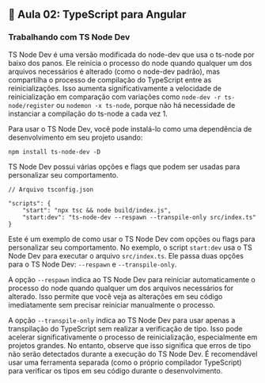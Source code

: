 ## 📝 Aula 02: TypeScript para Angular
### Trabalhando com TS Node Dev
TS Node Dev é uma versão modificada do node-dev que usa o ts-node por baixo dos panos. Ele reinicia o processo do node quando qualquer um dos arquivos necessários é alterado (como o node-dev padrão), mas compartilha o processo de compilação do TypeScript entre as reinicializações. Isso aumenta significativamente a velocidade de reinicialização em comparação com variações como ``node-dev -r ts-node/register`` ou ``nodemon -x ts-node``, porque não há necessidade de instanciar a compilação do ts-node a cada vez 1.

Para usar o TS Node Dev, você pode instalá-lo como uma dependência de desenvolvimento em seu projeto usando:
```
npm install ts-node-dev -D
```

TS Node Dev possui várias opções e flags que podem ser usadas para personalizar seu comportamento.
```
// Arquivo tsconfig.json

"scripts": {
    "start": "npx tsc && node build/index.js",
    "start:dev": "ts-node-dev --respawn --transpile-only src/index.ts"
}
```

Este é um exemplo de como usar o TS Node Dev com opções ou flags para personalizar seu comportamento. No exemplo, o script ``start:dev`` usa o TS Node Dev para executar o arquivo ``src/index.ts``. Ele passa duas opções para o TS Node Dev: ``--respawn`` e ``--transpile-only``.

A opção ``--respawn`` indica ao TS Node Dev para reiniciar automaticamente o processo do node quando qualquer um dos arquivos necessários for alterado. Isso permite que você veja as alterações em seu código imediatamente sem precisar reiniciar manualmente o processo.

A opção ``--transpile-only`` indica ao TS Node Dev para usar apenas a transpilação do TypeScript sem realizar a verificação de tipo. Isso pode acelerar significativamente o processo de reinicialização, especialmente em projetos grandes. No entanto, observe que isso significa que erros de tipo não serão detectados durante a execução do TS Node Dev. É recomendável usar uma ferramenta separada (como o próprio compilador TypeScript) para verificar os tipos em seu código durante o desenvolvimento.